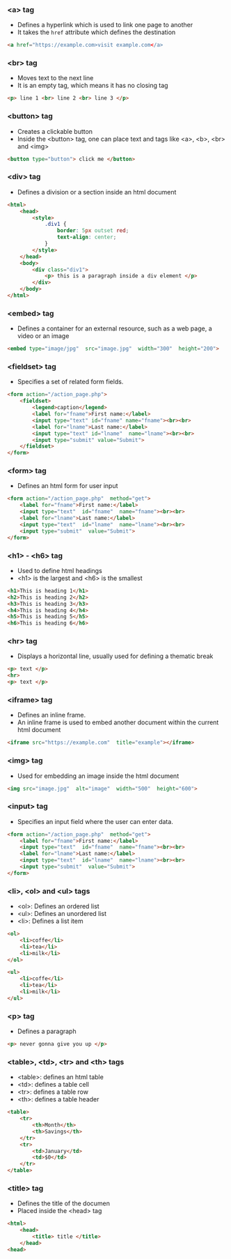 
### \<a> tag
+ Defines a hyperlink which is used to link one page to another
+ It takes the `href` attribute which defines the destination
```html
<a href="https://example.com>visit example.com</a>
```

### \<br> tag
+ Moves text to the next line
+ It is an empty tag, which means it has no closing tag
```html
<p> line 1 <br> line 2 <br> line 3 </p>
```

### \<button> tag
+ Creates a clickable button
+ Inside the \<button> tag, one can place text and tags like \<a>, \<b>, \<br> and \<img>
```html
<button type="button"> click me </button>
```

### \<div> tag
+ Defines a division or a section inside an html document
```html
<html>
	<head>
		<style>
			.div1 {
				border: 5px outset red;
				text-align: center;
			}
		</style>
	</head>
	<body>
		<div class="div1">
			<p> this is a paragraph inside a div element </p>
		</div>
	</body>
</html>
```

### \<embed> tag
+ Defines a container for an external resource, such as a web page, a video or an image
```html
<embed type="image/jpg"  src="image.jpg"  width="300"  height="200">
```

### \<fieldset> tag
+ Specifies a set of related form fields.
```html
<form action="/action_page.php">
	<fieldset>
		<legend>caption</legend>
		<label for="fname">First name:</label>
		<input type="text" id="fname" name="fname"><br><br>
		<label for="lname">Last name:</label>
		<input type="text" id="lname"  name="lname"><br><br>
		<input type="submit" value="Submit">
	</fieldset>
</form>
```

### \<form> tag
+ Defines an html form for user input
```html
<form action="/action_page.php"  method="get">
	<label for="fname">First name:</label>
	<input type="text"  id="fname"  name="fname"><br><br>
	<label for="lname">Last name:</label>
	<input type="text"  id="lname"  name="lname"><br><br>
	<input type="submit"  value="Submit">
</form>
```

### \<h1> - \<h6> tag
+ Used to define html headings
+ \<h1> is the largest and \<h6> is the smallest
```html
<h1>This is heading 1</h1>
<h2>This is heading 2</h2>
<h3>This is heading 3</h3>
<h4>This is heading 4</h4>
<h5>This is heading 5</h5>
<h6>This is heading 6</h6>
```

### \<hr> tag
+ Displays a horizontal line, usually used for defining a thematic break
```html
<p> text </p>
<hr>
<p> text </p>
```

### \<iframe> tag
+ Defines an inline frame.
+ An inline frame is used to embed another document within the current html document
```html
<iframe src="https://example.com"  title="example"></iframe>
```

### \<img> tag
+ Used for embedding an image inside the html document
```html
<img src="image.jpg"  alt="image"  width="500"  height="600">
```

### \<input> tag
+ Specifies an input field where the user can enter data.
```html
<form action="/action_page.php"  method="get">
	<label for="fname">First name:</label>
	<input type="text"  id="fname"  name="fname"><br><br>
	<label for="lname">Last name:</label>
	<input type="text"  id="lname"  name="lname"><br><br>
	<input type="submit"  value="Submit">
</form>
```

### \<li>, \<ol> and \<ul> tags
+ \<ol>: Defines an ordered list
+ \<ul>: Defines an unordered list
+ \<li>: Defines a list item
```html
<ol>
	<li>coffe</li>
	<li>tea</li>
	<li>milk</li>
</ol>

<ul>
	<li>coffe</li>
	<li>tea</li>
	<li>milk</li>
</ul>
```

### \<p> tag
+ Defines a paragraph
```html
<p> never gonna give you up </p>
```

### \<table>, \<td>, \<tr> and \<th> tags
+ \<table>: defines an html table
+ \<td>: defines a table cell
+ \<tr>: defines a table row
+ \<th>: defines a table header
```html
<table>
	<tr>
		<th>Month</th>
		<th>Savings</th>
	</tr>
	<tr>
		<td>January</td>
		<td>$0</td>
	</tr>
</table>
```

### \<title> tag
+ Defines the title of the documen
+ Placed inside the \<head> tag
```html
<html>
	<head>
		<title> title </title>
	</head>
<head>
```
